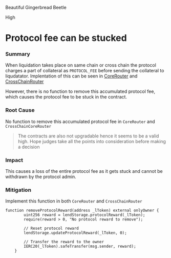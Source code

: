 Beautiful Gingerbread Beetle

High

# Protocol fee can be stucked

### Summary

When liquidation takes place on same chain or cross chain the protocol charges a part of collateral as `PROTOCOL_FEE` before sending the collateral to liqudatator. Implentation of this can be seen in [CoreRouter](https://github.com/sherlock-audit/2025-05-lend-audit-contest/blob/main/Lend-V2/src/LayerZero/CoreRouter.sol#L292) and [CrossChainRouter](https://github.com/sherlock-audit/2025-05-lend-audit-contest/blob/main/Lend-V2/src/LayerZero/CrossChainRouter.sol#L314)

However, there is no function to remove this accumulated protocol fee, which causes the protocol fee to be stuck in the contract. 

### Root Cause

No function to remove this accumulated protocol fee in `CoreRouter` and `CrossChainCoreRouter`

> The contracts are also not upgradable hence it seems to be a valid high. Hope judges take all the points into consideration before making a decision


### Impact
This causes a loss of the entire protocol fee as it gets stuck and cannot be withdrawn by the protocol admin.



### Mitigation

Implement this function in both `CoreRouter` and `CrossChainRouter`

```solidity 
function removeProtocolReward(address _lToken) external onlyOwner {
        uint256 reward = lendStorage.protocolReward(_lToken);
        require(reward > 0, "No protocol reward to remove");

        // Reset protocol reward
        lendStorage.updateProtocolReward(_lToken, 0);

        // Transfer the reward to the owner
        IERC20(_lToken).safeTransfer(msg.sender, reward);
    }
```